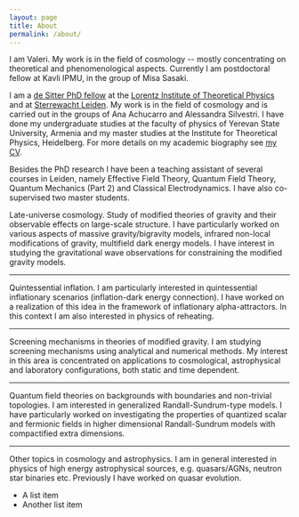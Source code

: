 ```yaml
---
layout: page
title: About
permalink: /about/
---
```


I am Valeri. My work is in the field of cosmology -- mostly concentrating on theoretical and phenomenological aspects. Currently I am postdoctoral fellow at Kavli IPMU, in the group of Misa Sasaki.



I am a [de Sitter PhD fellow](http://leidendesitter.nl/de_Sitter/Welcome.html) at the [Lorentz Institute of Theoretical Physics](https://www.lorentz.leidenuniv.nl/) and at [Sterrewacht Leiden](https://local.strw.leidenuniv.nl/). My work is in the field of cosmology and is carried out in the groups of Ana Achucarro and Alessandra Silvestri. I have done my undergraduate studies at the faculty of physics of Yerevan State University, Armenia and my master studies at the Institute for Theoretical Physics, Heidelberg. For more details on my academic biography see [my CV](https://wwwhome.lorentz.leidenuniv.nl/~vardanyan/files/Valeri_Vardanyan_CV.pdf).



Besides the PhD research I have been a teaching assistant of several courses in Leiden, namely Effective Field Theory, Quantum Field Theory, Quantum Mechanics (Part 2) and Classical Electrodynamics. I have also co-supervised two master students.



Late-universe cosmology.
Study of modified theories of gravity and their observable effects on large-scale structure. I have particularly worked on various aspects of massive gravity/bigravity models, infrared non-local modifications of gravity, multifield dark energy models. I have interest in studying the gravitational wave observations for constraining the modified gravity models.

------

Quintessential inflation.
I am particularly interested in quintessential inflationary scenarios (inflation-dark energy connection). I have worked on a realization of this idea in the framework of inflationary alpha-attractors. In this context I am also interested in physics of reheating.

------

Screening mechanisms in theories of modified gravity.
I am studying screening mechanisms using analytical and numerical methods. My interest in this area is concentrated on applications to cosmological, astrophysical and laboratory configurations, both static and time dependent.

------

Quantum field theories on backgrounds with boundaries and non-trivial topologies.
I am interested in generalized Randall-Sundrum-type models. I have particularly worked on investigating the properties of quantized scalar and fermionic fields in higher dimensional Randall-Sundrum models with compactified extra dimensions.

------

Other topics in cosmology and astrophysics.
I am in general interested in physics of high energy astrophysical sources, e.g. quasars/AGNs, neutron star binaries etc. Previously I have worked on quasar evolution.

* A list item
* Another list item
